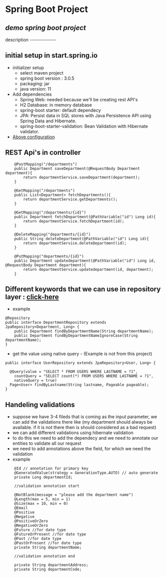 # Spring Boot Project
## _demo spring boot project_

description -------------

## initial setup in start.spring.io
- initializer setup 
    - select maven project
    - spring boot version : 3.0.5
    - packaging: jar
    - java version: 11
- Add dependencies
    - Spring Web: needed because we'll be creating rest API's
    - H2 Database: in memory database
    - spring-boot starter: default dependecy
    - JPA: Persist data in SQL stores with Java Persistence API using Spring Data and Hibernate.
    - spring-boot-starter-validation: Bean Validation with Hibernate validator.
- [Above configuration](https://start.spring.io/#!type=maven-project&language=java&platformVersion=3.0.5&packaging=jar&jvmVersion=11&groupId=com.springproject&artifactId=spring-boot-learning&name=spring-boot-learning&description=Demo%20project%20for%20Spring%20Boot&packageName=com.springproject.springboot.learning&dependencies=web,h2)

## REST Api's in controller

```
    @PostMapping("/departments")
    public Department saveDepartment(@RequestBody Department department){
        return departmentService.saveDepartment(department);
    }

    @GetMapping("/departments")
    public List<Department> fetchDepartments(){
        return departmentService.getDepartments();
    }

    @GetMapping("/departments/{id}")
    public Department fetchDepartment(@PathVariable("id") Long id){
        return departmentService.fetchDepartment(id);
    }

    @DeleteMapping("departments/{id}")
    public String deleteDepartment(@PathVariable("id") Long id){
        return departmentService.deleteDepartment(id);
    }

    @PutMapping("departments/{id}")
    public Department updatedepartment(@PathVariable("id") Long id, @RequestBody Department department){
        return departmentService.updatedepartment(id, department);
    }
```

## Different keywords that we can use in repository layer : [click-here](https://docs.spring.io/spring-data/jpa/docs/current/reference/html/#jpa.query-methods)
- example
```
@Repository
public interface DepartmentRepository extends JpaRepository<Department, Long> {
    public Department findByDepartmentName(String departmentName);
    public Department findByDepartmentNameIgnoreCase(String departmentName);
}
```
- get the value using native query - (Example is not from this project)
```
public interface UserRepository extends JpaRepository<User, Long> {

  @Query(value = "SELECT * FROM USERS WHERE LASTNAME = ?1",
    countQuery = "SELECT count(*) FROM USERS WHERE LASTNAME = ?1",
    nativeQuery = true)
  Page<User> findByLastname(String lastname, Pageable pageable);
}
```

## Handeling validations
- suppose we have 3-4 fileds that is coming as the input parameter, we can add the validations there like (my department should always be available. if it is not there then is should considered as a bad request)
- we can add different validations using hibernate validation
- to do this we need to add the dependecy and we need to annotate our entities to validate all our request
- we need to add annotations above the field, for which we need the validation
- example
```
    @Id // annotation for primary key
    @GeneratedValue(strategy = GenerationType.AUTO) // auto generate
    private Long departmentId;
    
    //validation annotation start
    
    @NotBlank(message = "please add the department name")
    @Length(max = 5, min = 1)
    @Size(max = 10, min = 0)
    @Email
    @Positive
    @Negative
    @PositiveOrZero
    @NegativeOrZero
    @Future //for date type
    @FutureOrPresent //for date type
    @Past //for date type
    @PastOrPresent //for date type
    private String departmentName;
    
    //validation annotation end
    
    private String departmentAddress;
    private String departmentCode;
```